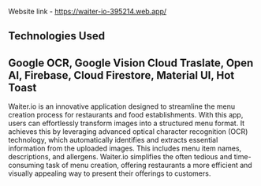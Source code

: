 Website link - https://waiter-io-395214.web.app/

Technologies Used
-
Google OCR,
Google Vision Cloud Traslate,
Open AI,
Firebase,
Cloud Firestore,
Material UI,
Hot Toast
-

Waiter.io is an innovative application designed to streamline the menu creation process for restaurants and food establishments. 
With this app, users can effortlessly transform images into a structured menu format. It achieves this by leveraging advanced optical character recognition (OCR) technology, which automatically identifies and extracts essential information from the uploaded images. This includes menu item names, descriptions, and allergens. 
Waiter.io simplifies the often tedious and time-consuming task of menu creation, offering restaurants a more efficient and visually appealing way to present their offerings to customers.
